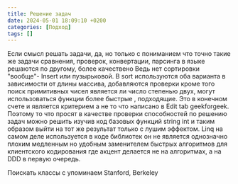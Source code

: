 ```yaml
---
title: Решение задач
date: 2024-05-01 18:09:10 +0200
categories: [Подход]
tags: []
---
```


Если смысл решать задачи, да, но только с пониманием что точно такие же задачи
сравнения, проверок, конвертации, парсинга в языке решаются по другому, более качествено
Ведь нет сортировки "вообще"- Insert или пузырьковой. В sort используются оба варианта в зависимости от длины  массива, добавляются проверки
кроме того поиск примитивных чисел является ли число степенью двух, могут использоваться функции более быстрые , подходящие. Это в конечном счете и является критерием а не то что написано в Edit tab geekforgeek.
Поэтому то что просят в качестве проверки способностей по решению задач
можно решить изучив код базовых функций string int и таким образом выйти на тот же результат
только с лушим эффектом.  Linq на самом деле используется в коде библиотек он не является 
однозначно плохим медленным но удобным заменителем  быстрых алгоритмов для  клиентского кодирования где акцент  делается не на алгоритмах,  а на  DDD в первую очередь.


Поискать классы с упоминаем Stanford, Berkeley


